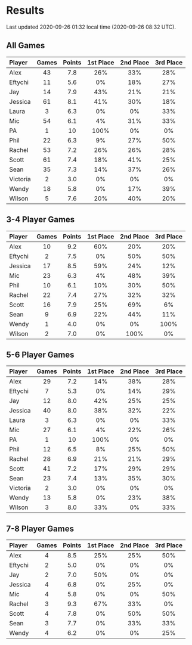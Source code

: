 # Results
Last updated 2020-09-26 01:32 local time (2020-09-26 08:32 UTC).

## All Games
| **Player** | **Games** | **Points** | **1st Place** | **2nd Place** | **3rd Place** |
| :---       | :---:     | :---:      | :---:         | :---:         | :---:         |
| Alex       | 43        | 7.8        | 26%           | 33%           | 28%           |
| Eftychi    | 11        | 5.6        | 0%            | 18%           | 27%           |
| Jay        | 14        | 7.9        | 43%           | 21%           | 21%           |
| Jessica    | 61        | 8.1        | 41%           | 30%           | 18%           |
| Laura      | 3         | 6.3        | 0%            | 0%            | 33%           |
| Mic        | 54        | 6.1        | 4%            | 31%           | 33%           |
| PA         | 1         | 10         | 100%          | 0%            | 0%            |
| Phil       | 22        | 6.3        | 9%            | 27%           | 50%           |
| Rachel     | 53        | 7.2        | 26%           | 26%           | 28%           |
| Scott      | 61        | 7.4        | 18%           | 41%           | 25%           |
| Sean       | 35        | 7.3        | 14%           | 37%           | 26%           |
| Victoria   | 2         | 3.0        | 0%            | 0%            | 0%            |
| Wendy      | 18        | 5.8        | 0%            | 17%           | 39%           |
| Wilson     | 5         | 7.6        | 20%           | 40%           | 20%           |

## 3-4 Player Games
| **Player** | **Games** | **Points** | **1st Place** | **2nd Place** | **3rd Place** |
| :---       | :---:     | :---:      | :---:         | :---:         | :---:         |
| Alex       | 10        | 9.2        | 60%           | 20%           | 20%           |
| Eftychi    | 2         | 7.5        | 0%            | 50%           | 50%           |
| Jessica    | 17        | 8.5        | 59%           | 24%           | 12%           |
| Mic        | 23        | 6.3        | 4%            | 48%           | 39%           |
| Phil       | 10        | 6.1        | 10%           | 30%           | 50%           |
| Rachel     | 22        | 7.4        | 27%           | 32%           | 32%           |
| Scott      | 16        | 7.9        | 25%           | 69%           | 6%            |
| Sean       | 9         | 6.9        | 22%           | 44%           | 11%           |
| Wendy      | 1         | 4.0        | 0%            | 0%            | 100%          |
| Wilson     | 2         | 7.0        | 0%            | 100%          | 0%            |

## 5-6 Player Games
| **Player** | **Games** | **Points** | **1st Place** | **2nd Place** | **3rd Place** |
| :---       | :---:     | :---:      | :---:         | :---:         | :---:         |
| Alex       | 29        | 7.2        | 14%           | 38%           | 28%           |
| Eftychi    | 7         | 5.3        | 0%            | 14%           | 29%           |
| Jay        | 12        | 8.0        | 42%           | 25%           | 25%           |
| Jessica    | 40        | 8.0        | 38%           | 32%           | 22%           |
| Laura      | 3         | 6.3        | 0%            | 0%            | 33%           |
| Mic        | 27        | 6.1        | 4%            | 22%           | 26%           |
| PA         | 1         | 10         | 100%          | 0%            | 0%            |
| Phil       | 12        | 6.5        | 8%            | 25%           | 50%           |
| Rachel     | 28        | 6.9        | 21%           | 21%           | 29%           |
| Scott      | 41        | 7.2        | 17%           | 29%           | 29%           |
| Sean       | 23        | 7.4        | 13%           | 35%           | 30%           |
| Victoria   | 2         | 3.0        | 0%            | 0%            | 0%            |
| Wendy      | 13        | 5.8        | 0%            | 23%           | 38%           |
| Wilson     | 3         | 8.0        | 33%           | 0%            | 33%           |

## 7-8 Player Games
| **Player** | **Games** | **Points** | **1st Place** | **2nd Place** | **3rd Place** |
| :---       | :---:     | :---:      | :---:         | :---:         | :---:         |
| Alex       | 4         | 8.5        | 25%           | 25%           | 50%           |
| Eftychi    | 2         | 5.0        | 0%            | 0%            | 0%            |
| Jay        | 2         | 7.0        | 50%           | 0%            | 0%            |
| Jessica    | 4         | 6.8        | 0%            | 25%           | 0%            |
| Mic        | 4         | 5.8        | 0%            | 0%            | 50%           |
| Rachel     | 3         | 9.3        | 67%           | 33%           | 0%            |
| Scott      | 4         | 7.8        | 0%            | 50%           | 50%           |
| Sean       | 3         | 7.7        | 0%            | 33%           | 33%           |
| Wendy      | 4         | 6.2        | 0%            | 0%            | 25%           |

